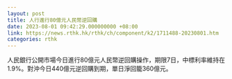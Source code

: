 ```yaml
---
layout: post
title: 人行進行80億元人民幣逆回購
date: 2023-08-01 09:42:29.000000000 +08:00
link: https://news.rthk.hk/rthk/ch/component/k2/1711488-20230801.htm
categories: rthk
---
```


人民銀行公開市場今日進行80億元人民幣逆回購操作，期限7日，中標利率維持在1.9%。對沖今日440億元逆回購到期，單日淨回籠360億元。
